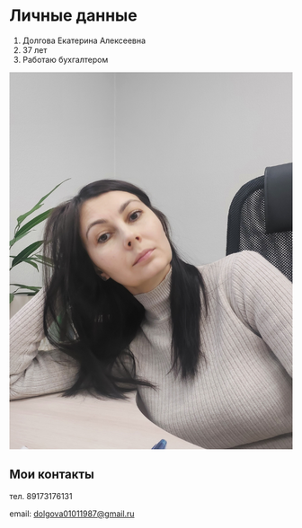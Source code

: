 # Личные данные

1. Долгова Екатерина Алексеевна
2. 37 лет
3. Работаю бухгалтером
   
![фото](https://github.com/Dolgova0101/My-profile/blob/main/Img/2023-12-26%2010-57-37.JPG)

## Мои контакты 
   
тел. 89173176131

email: dolgova01011987@gmail.ru

